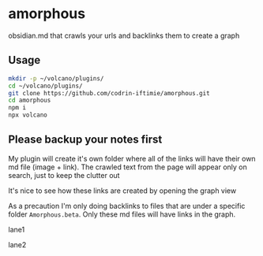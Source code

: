 # amorphous
obsidian.md that crawls your urls and backlinks them to create a graph

## Usage

```bash
mkdir -p ~/volcano/plugins/
cd ~/volcano/plugins/
git clone https://github.com/codrin-iftimie/amorphous.git
cd amorphous
npm i
npx volcano
```

## Please backup your notes first

My plugin will create it's own folder where all of the links will have their own md file (image + link). The crawled text from the page will appear only on search, just to keep the clutter out

It's nice to see how these links are created by opening the graph view

As a precaution I'm only doing backlinks to files that are under a specific folder `Amorphous.beta`. Only these md files will have links in the graph.

lane1

lane2
